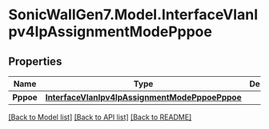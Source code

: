 # SonicWallGen7.Model.InterfaceVlanIpv4IpAssignmentModePppoe

## Properties

Name | Type | Description | Notes
------------ | ------------- | ------------- | -------------
**Pppoe** | [**InterfaceVlanIpv4IpAssignmentModePppoePppoe**](InterfaceVlanIpv4IpAssignmentModePppoePppoe.md) |  | [optional] 

[[Back to Model list]](../README.md#documentation-for-models) [[Back to API list]](../README.md#documentation-for-api-endpoints) [[Back to README]](../README.md)

